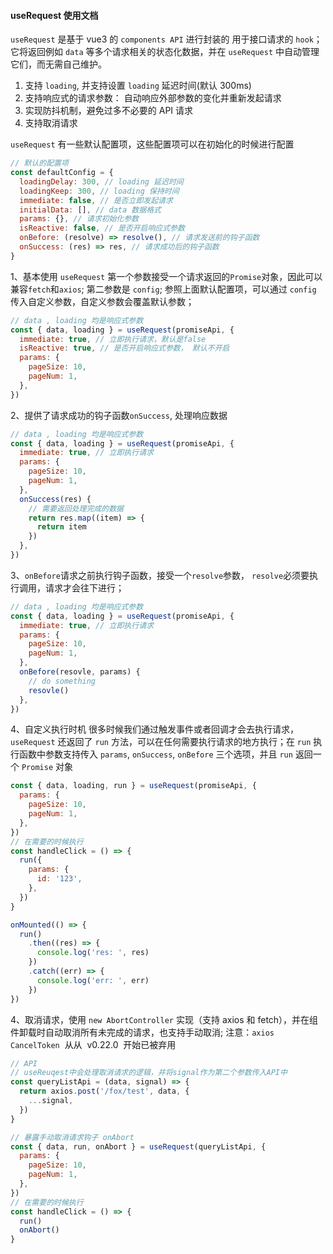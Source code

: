#### useRequest 使用文档

`useRequest` 是基于 vue3 的 `components API` 进行封装的 用于接口请求的 `hook`； 它将返回例如 `data` 等多个请求相关的状态化数据，并在 `useRequest` 中自动管理它们，而无需自己维护。

1. 支持 `loading`, 并支持设置 `loading` 延迟时间(默认 300ms)
2. 支持响应式的请求参数： 自动响应外部参数的变化并重新发起请求
3. 实现防抖机制，避免过多不必要的 API 请求
4. 支持取消请求

`useRequest` 有一些默认配置项，这些配置项可以在初始化的时候进行配置

```javascript {.line-numbers}
// 默认的配置项
const defaultConfig = {
  loadingDelay: 300, // loading 延迟时间
  loadingKeep: 300, // loading 保持时间
  immediate: false, // 是否立即发起请求
  initialData: [], // data 数据格式
  params: {}, // 请求初始化参数
  isReactive: false, // 是否开启响应式参数
  onBefore: (resolve) => resolve(), // 请求发送前的钩子函数
  onSuccess: (res) => res, // 请求成功后的钩子函数
}
```

1、基本使用
`useRequest` 第一个参数接受一个请求返回的`Promise`对象，因此可以兼容`fetch`和`axios`; 第二参数是 `config`; 参照上面默认配置项，可以通过 `config` 传入自定义参数，自定义参数会覆盖默认参数；

```js {.line-numbers}
// data , loading 均是响应式参数
const { data, loading } = useRequest(promiseApi, {
  immediate: true, // 立即执行请求，默认是false
  isReactive: true, // 是否开启响应式参数， 默认不开启
  params: {
    pageSize: 10,
    pageNum: 1,
  },
})
```

2、提供了请求成功的钩子函数`onSuccess`, 处理响应数据

```js {.line-numbers}
// data , loading 均是响应式参数
const { data, loading } = useRequest(promiseApi, {
  immediate: true, // 立即执行请求
  params: {
    pageSize: 10,
    pageNum: 1,
  },
  onSuccess(res) {
    // 需要返回处理完成的数据
    return res.map((item) => {
      return item
    })
  },
})
```

3、`onBefore`请求之前执行钩子函数，接受一个`resolve`参数， `resolve`必须要执行调用，请求才会往下进行；

```js {.line-numbers}
// data , loading 均是响应式参数
const { data, loading } = useRequest(promiseApi, {
  immediate: true, // 立即执行请求
  params: {
    pageSize: 10,
    pageNum: 1,
  },
  onBefore(resovle, params) {
    // do something
    resovle()
  },
})
```

4、自定义执行时机
很多时候我们通过触发事件或者回调才会去执行请求，`useRequest` 还返回了 `run` 方法，可以在任何需要执行请求的地方执行；在 `run` 执行函数中参数支持传入 `params`, `onSuccess`, `onBefore` 三个选项，并且 `run` 返回一个 `Promise` 对象

```js {.line-numbers}
const { data, loading, run } = useRequest(promiseApi, {
  params: {
    pageSize: 10,
    pageNum: 1,
  },
})
// 在需要的时候执行
const handleClick = () => {
  run({
    params: {
      id: '123',
    },
  })
}

onMounted(() => {
  run()
    .then((res) => {
      console.log('res: ', res)
    })
    .catch((err) => {
      console.log('err: ', err)
    })
})
```

4、取消请求，使用 `new AbortController` 实现（支持 axios 和 fetch），并在组件卸载时自动取消所有未完成的请求，也支持手动取消; 注意：`axios CancelToken`  从从  v0.22.0  开始已被弃用

```js {.line-numbers}
// API
// useReuqest中会处理取消请求的逻辑，并将signal作为第二个参数传入API中
const queryListApi = (data, signal) => {
  return axios.post('/fox/test', data, {
    ...signal,
  })
}

// 暴露手动取消请求钩子 onAbort
const { data, run, onAbort } = useRequest(queryListApi, {
  params: {
    pageSize: 10,
    pageNum: 1,
  },
})
// 在需要的时候执行
const handleClick = () => {
  run()
  onAbort()
}
```
